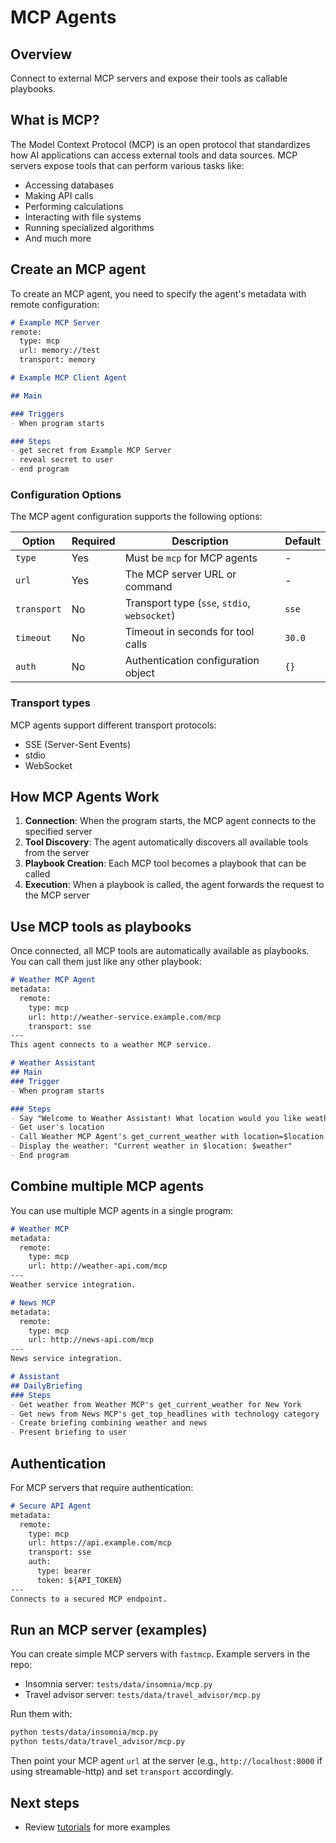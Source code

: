 # MCP Agents

## Overview

Connect to external MCP servers and expose their tools as callable playbooks.

## What is MCP?

The Model Context Protocol (MCP) is an open protocol that standardizes how AI applications can access external tools and data sources. MCP servers expose tools that can perform various tasks like:

- Accessing databases
- Making API calls
- Performing calculations
- Interacting with file systems
- Running specialized algorithms
- And much more

## Create an MCP agent

To create an MCP agent, you need to specify the agent's metadata with remote configuration:

```md
# Example MCP Server
remote:
  type: mcp
  url: memory://test
  transport: memory

# Example MCP Client Agent

## Main

### Triggers
- When program starts

### Steps
- get secret from Example MCP Server
- reveal secret to user
- end program
```

### Configuration Options

The MCP agent configuration supports the following options:

| Option | Required | Description | Default |
|--------|----------|-------------|---------|
| `type` | Yes | Must be `mcp` for MCP agents | - |
| `url` | Yes | The MCP server URL or command | - |
| `transport` | No | Transport type (`sse`, `stdio`, `websocket`) | `sse` |
| `timeout` | No | Timeout in seconds for tool calls | `30.0` |
| `auth` | No | Authentication configuration object | `{}` |

### Transport types

MCP agents support different transport protocols:

- SSE (Server-Sent Events)
- stdio
- WebSocket

## How MCP Agents Work

1. **Connection**: When the program starts, the MCP agent connects to the specified server
2. **Tool Discovery**: The agent automatically discovers all available tools from the server
3. **Playbook Creation**: Each MCP tool becomes a playbook that can be called
4. **Execution**: When a playbook is called, the agent forwards the request to the MCP server

## Use MCP tools as playbooks

Once connected, all MCP tools are automatically available as playbooks. You can call them just like any other playbook:

```md
# Weather MCP Agent
metadata:
  remote:
    type: mcp
    url: http://weather-service.example.com/mcp
    transport: sse
---
This agent connects to a weather MCP service.

# Weather Assistant
## Main
### Trigger
- When program starts

### Steps
- Say "Welcome to Weather Assistant! What location would you like weather for?"
- Get user's location
- Call Weather MCP Agent's get_current_weather with location=$location
- Display the weather: "Current weather in $location: $weather"
- End program
```

## Combine multiple MCP agents

You can use multiple MCP agents in a single program:

```md
# Weather MCP
metadata:
  remote:
    type: mcp
    url: http://weather-api.com/mcp
---
Weather service integration.

# News MCP
metadata:
  remote:
    type: mcp
    url: http://news-api.com/mcp
---
News service integration.

# Assistant
## DailyBriefing
### Steps
- Get weather from Weather MCP's get_current_weather for New York
- Get news from News MCP's get_top_headlines with technology category
- Create briefing combining weather and news
- Present briefing to user
```

## Authentication

For MCP servers that require authentication:

```md
# Secure API Agent
metadata:
  remote:
    type: mcp
    url: https://api.example.com/mcp
    transport: sse
    auth:
      type: bearer
      token: ${API_TOKEN}
---
Connects to a secured MCP endpoint.
```

## Run an MCP server (examples)

You can create simple MCP servers with `fastmcp`. Example servers in the repo:

- Insomnia server: `tests/data/insomnia/mcp.py`
- Travel advisor server: `tests/data/travel_advisor/mcp.py`

Run them with:

```bash
python tests/data/insomnia/mcp.py
python tests/data/travel_advisor/mcp.py
```

Then point your MCP agent `url` at the server (e.g., `http://localhost:8000` if using streamable-http) and set `transport` accordingly.

## Next steps

- Review [tutorials](../tutorials/index.md) for more examples